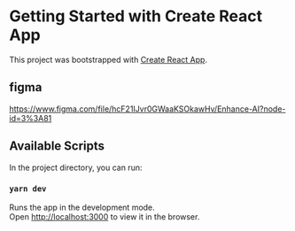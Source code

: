 # Getting Started with Create React App

This project was bootstrapped with [Create React App](https://github.com/facebook/create-react-app).

## figma

https://www.figma.com/file/hcF21IJvr0GWaaKSOkawHv/Enhance-AI?node-id=3%3A81

## Available Scripts

In the project directory, you can run:

### `yarn dev`

Runs the app in the development mode.\
Open [http://localhost:3000](http://localhost:3000) to view it in the browser.

